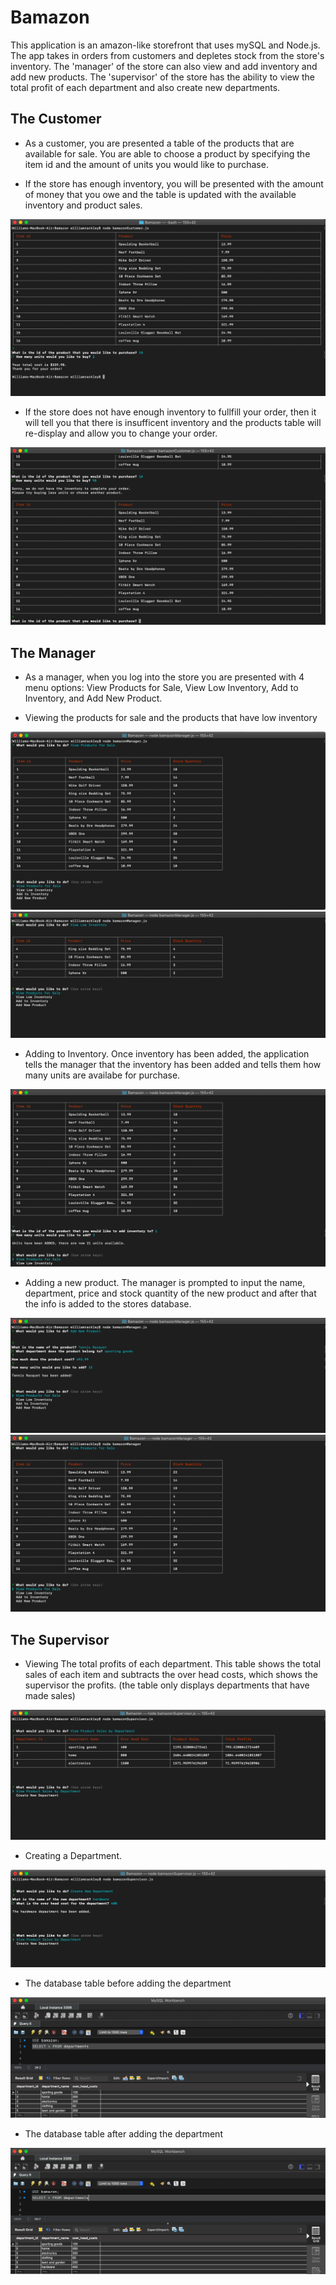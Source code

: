# Bamazon
This application is an amazon-like storefront that uses mySQL and Node.js. The app takes in orders from customers and depletes stock from the store's inventory. The 'manager' of the store can also view and add inventory and add new products. The 'supervisor' of the store has the ability to view the total profit of each department and also create new departments.
##

## The Customer
* As a customer, you are presented a table of the products that are available for sale. You are able to choose a product by specifying the item id and the amount of units you would like to purchase. 

* If the store has enough inventory, you will be presented with the amount of money that you owe and the table is updated with the available inventory and product sales. 

![Item Bought](custBuy.png)

* If the store does not have enough inventory to fullfill your order, then it will tell you that there is insufficent inventory and the products table will re-display and allow you to change your order.

![Insufficient Stock](custInsuff.png)
##

## The Manager
* As a manager, when you log into the store you are presented with 4 menu options: View Products for Sale, View Low Inventory, Add to Inventory, and Add New Product.

* Viewing the products for sale and the products that have low inventory

![Viewing Products](manViewAll.png)
![Viewing Low Inventory Products](manViewLow.png)


* Adding to Inventory. Once inventory has been added, the application tells the manager that the inventory has been added and tells them how many units are availabe for purchase.

![Adding Inventory](addInv.png)

* Adding a new product. The manager is prompted to input the name, department, price and stock quantity of the new product and after that the info is added to the stores database.

![Adding a new product](addItem.png)
![Table with new item](afterAdded.png)
##


## The Supervisor

* Viewing The total profits of each department. This table shows the total sales of each item and subtracts the over head costs, which shows the supervisor the profits. (the table only displays departments that have made sales)

![Department Profit](viewDproducts.png)

* Creating a Department. 

![Adding a Department](addDp.png)

* The database table before adding the department

![department table before adding dept](dTableAfter.png)

* The database table after adding the department

![department table after adding dept](dpHardware.png)
